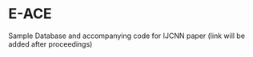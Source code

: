 # E-ACE
Sample Database and accompanying code for IJCNN paper (link will be added after proceedings)
